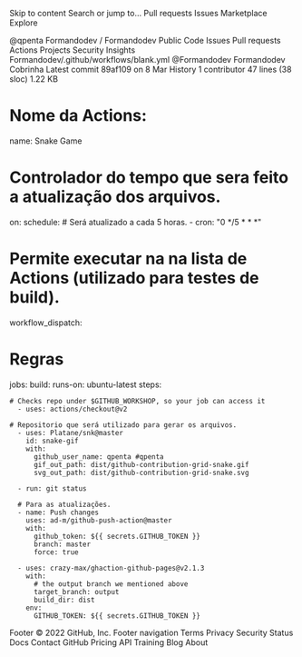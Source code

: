 Skip to content
Search or jump to…
Pull requests
Issues
Marketplace
Explore
 
@qpenta 
Formandodev
/
Formandodev
Public
Code
Issues
Pull requests
Actions
Projects
Security
Insights
Formandodev/.github/workflows/blank.yml
@Formandodev
Formandodev Cobrinha
Latest commit 89af109 on 8 Mar
 History
 1 contributor
47 lines (38 sloc)  1.22 KB

# Nome da Actions:  
name: Snake Game

# Controlador do tempo que sera feito a atualização dos arquivos.
on:
  schedule:
      # Será atualizado a cada 5 horas.
    - cron: "0 */5 * * *"

# Permite executar na na lista de Actions (utilizado para testes de build).
  workflow_dispatch:

# Regras
jobs:
  build:
    runs-on: ubuntu-latest
    steps:

    # Checks repo under $GITHUB_WORKSHOP, so your job can access it
      - uses: actions/checkout@v2

    # Repositorio que será utilizado para gerar os arquivos.
      - uses: Platane/snk@master
        id: snake-gif
        with:
          github_user_name: qpenta #qpenta
          gif_out_path: dist/github-contribution-grid-snake.gif
          svg_out_path: dist/github-contribution-grid-snake.svg

      - run: git status

      # Para as atualizações.
      - name: Push changes
        uses: ad-m/github-push-action@master
        with:
          github_token: ${{ secrets.GITHUB_TOKEN }}
          branch: master
          force: true

      - uses: crazy-max/ghaction-github-pages@v2.1.3
        with:
          # the output branch we mentioned above
          target_branch: output
          build_dir: dist
        env:
          GITHUB_TOKEN: ${{ secrets.GITHUB_TOKEN }}

Footer
© 2022 GitHub, Inc.
Footer navigation
Terms
Privacy
Security
Status
Docs
Contact GitHub
Pricing
API
Training
Blog
About
